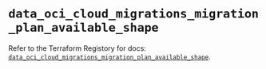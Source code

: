 # `data_oci_cloud_migrations_migration_plan_available_shape`

Refer to the Terraform Registory for docs: [`data_oci_cloud_migrations_migration_plan_available_shape`](https://registry.terraform.io/providers/oracle/oci/6.18.0/docs/data-sources/cloud_migrations_migration_plan_available_shape).
